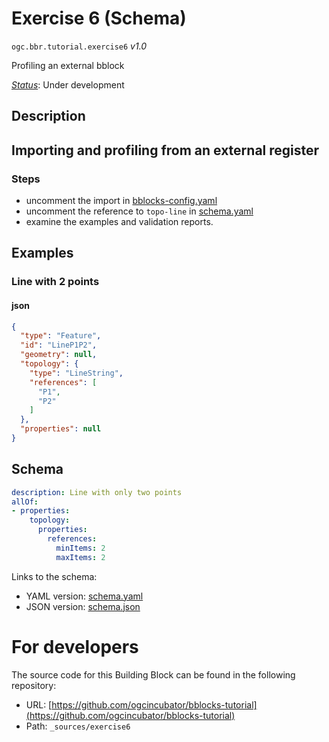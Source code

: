 
# Exercise 6 (Schema)

`ogc.bbr.tutorial.exercise6` *v1.0*

Profiling an external bblock

[*Status*](http://www.opengis.net/def/status): Under development

## Description

## Importing and profiling from an external register

### Steps
- uncomment the import in [bblocks-config.yaml](../../bblocks-config.yaml)
- uncomment the reference to `topo-line` in [schema.yaml](schema.yaml)
- examine the examples and validation reports.



## Examples

### Line with 2 points
#### json
```json
{
  "type": "Feature",
  "id": "LineP1P2",
  "geometry": null,
  "topology": {
    "type": "LineString",
    "references": [
      "P1",
      "P2"
    ]
  },
  "properties": null
}
```

## Schema

```yaml
description: Line with only two points
allOf:
- properties:
    topology:
      properties:
        references:
          minItems: 2
          maxItems: 2

```

Links to the schema:

* YAML version: [schema.yaml](https://ogcincubator.github.io/bblocks-tutorial/build/annotated/bbr/tutorial/exercise6/schema.json)
* JSON version: [schema.json](https://ogcincubator.github.io/bblocks-tutorial/build/annotated/bbr/tutorial/exercise6/schema.yaml)


# For developers

The source code for this Building Block can be found in the following repository:

* URL: [https://github.com/ogcincubator/bblocks-tutorial](https://github.com/ogcincubator/bblocks-tutorial)
* Path: `_sources/exercise6`


